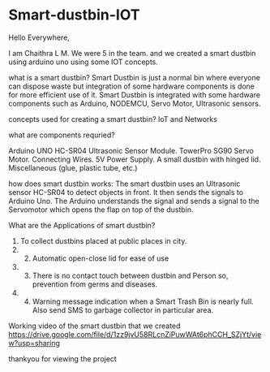 # Smart-dustbin-IOT

Hello Everywhere,

I am Chaithra L M. We were 5 in the team. and we created a smart dustbin using arduino uno using some IOT concepts.

what is a smart dustbin?
Smart Dustbin is just a normal bin where everyone can dispose waste but integration of some hardware components is done for more efficient use of it. Smart Dustbin is integrated with some hardware components such as Arduino, NODEMCU, Servo Motor, Ultrasonic sensors.

concepts used for creating a smart dustbin?
IoT and Networks

what are components requried?

Arduino UNO 
HC-SR04 Ultrasonic Sensor Module.
TowerPro SG90 Servo Motor.
Connecting Wires.
5V Power Supply.
A small dustbin with hinged lid.
Miscellaneous (glue, plastic tube, etc.)

how does smart dustbin works:
The smart dustbin uses an Ultrasonic sensor HC-SR04 to detect objects in front. It then sends the signals to Arduino Uno. The Arduino understands the signal and sends a signal to the Servomotor which opens the flap on top of the dustbin.

What are the Applications of smart dustbin?
1) To collect dustbins placed at public places in city. 
2) 2) Automatic open-close lid for ease of use 
3) 3) There is no contact touch between dustbin and Person so, prevention from germs and diseases. 
4) 4) Warning message indication when a Smart Trash Bin is nearly full. Also send SMS to garbage collector in particular area.

Working video of the smart dustbin that we created
https://drive.google.com/file/d/1zz9jvU58RLcnZiPuwWAt6phCCH_SZjYt/view?usp=sharing

thankyou for viewing the project
